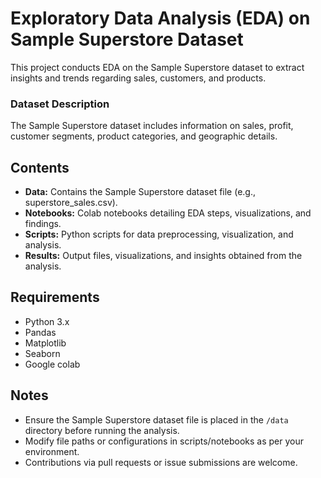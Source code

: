 # Exploratory Data Analysis (EDA) on Sample Superstore Dataset

This project conducts EDA on the Sample Superstore dataset to extract insights and trends regarding sales, customers, and products.

### Dataset Description

The Sample Superstore dataset includes information on sales, profit, customer segments, product categories, and geographic details.

## Contents

- **Data:** Contains the Sample Superstore dataset file (e.g., superstore_sales.csv).
- **Notebooks:** Colab notebooks detailing EDA steps, visualizations, and findings.
- **Scripts:** Python scripts for data preprocessing, visualization, and analysis.
- **Results:** Output files, visualizations, and insights obtained from the analysis.

## Requirements

- Python 3.x
- Pandas
- Matplotlib
- Seaborn
- Google colab

## Notes

- Ensure the Sample Superstore dataset file is placed in the `/data` directory before running the analysis.
- Modify file paths or configurations in scripts/notebooks as per your environment.
- Contributions via pull requests or issue submissions are welcome.
